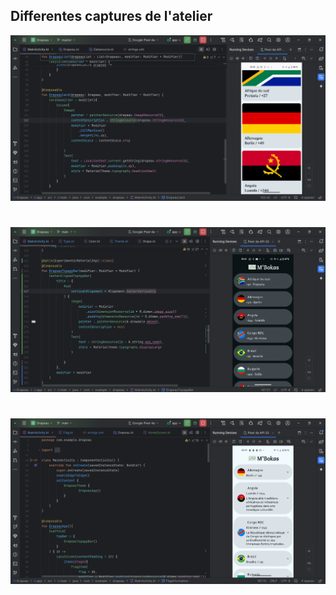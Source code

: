 
## Differentes captures de l'atelier

![Capture](drapeau_capture.png)
#
![Capture](capture_desc.png)
#
![Capture](capture_mboka.png)
